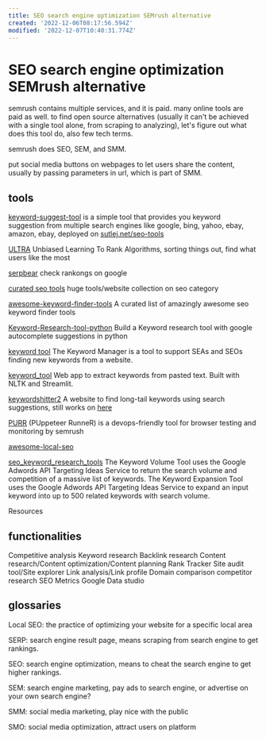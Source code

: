 ```yaml
---
title: SEO search engine optimization SEMrush alternative
created: '2022-12-06T08:17:56.594Z'
modified: '2022-12-07T10:40:31.774Z'
---
```


# SEO search engine optimization SEMrush alternative

semrush contains multiple services, and it is paid. many online tools are paid as well. to find open source alternatives (usually it can't be achieved with a single tool alone, from scraping to analyzing), let's figure out what does this tool do, also few tech terms.

semrush does SEO, SEM, and SMM.

put social media buttons on webpages to let users share the content, usually by passing parameters in url, which is part of SMM.

## tools

[keyword-suggest-tool](https://github.com/rmak78/keyword-suggest-tool)  is a simple tool that provides you keyword suggestion from multiple search engines like google, bing, yahoo, ebay, amazon, ebay, deployed on [sutlej.net/seo-tools](https://sutlej.net/seo-tools/keyword-suggest/)

[ULTRA](https://github.com/ULTR-Community/ULTRA) Unbiased Learning To Rank Algorithms, sorting things out, find what users like the most

[serpbear](https://github.com/towfiqi/serpbear) check rankongs on google

[curated seo tools](https://github.com/sneg55/curatedseotools) huge tools/website collection on seo category

[awesome-keyword-finder-tools](https://github.com/eliquid/awesome-keyword-finder-tools) A curated list of amazingly awesome seo keyword finder tools

[Keyword-Research-tool-python](https://github.com/hassancs91/Keyword-Research-tool-python) Build a Keyword research tool with google autocomplete suggestions in python

[keyword tool](https://github.com/steffigb/keywordTool) The Keyword Manager is a tool to support SEAs and SEOs finding new keywords from a website.

[keyword_tool](https://github.com/austyngo/keyword_tool) Web app to extract keywords from pasted text. Built with NLTK and Streamlit.

[keywordshitter2](https://github.com/wassname/keywordshitter2) A website to find long-tail keywords using search suggestions, still works on [here](https://wassname.github.io/keywordshitter2/)

[PURR](https://github.com/semrush/purr) (PUppeteer RunneR) is a devops-friendly tool for browser testing and monitoring by semrush

[awesome-local-seo](https://github.com/eliquid/awesome-local-seo)

[seo_keyword_research_tools](https://github.com/rdowns26/seo_keyword_research_tools) The Keyword Volume Tool uses the Google Adwords API Targeting Ideas Service to return the search volume and competition of a massive list of keywords. The Keyword Expansion Tool uses the Google Adwords API Targeting Ideas Service to expand an input keyword into up to 500 related keywords with search volume.

Resources


## functionalities

Competitive analysis
Keyword research
Backlink research
Content research/Content optimization/Content planning
Rank Tracker
Site audit tool/Site explorer
Link analysis/Link profile
Domain comparison
competitor research
SEO Metrics
Google Data studio

## glossaries
Local SEO: the practice of optimizing your website for a specific local area

SERP: search engine result page, means scraping from search engine to get rankings.

SEO: search engine optimization, means to cheat the search engine to get higher rankings.

SEM: search engine marketing, pay ads to search engine, or advertise on your own search engine?

SMM: social media marketing, play nice with the public

SMO: social media optimization, attract users on platform
